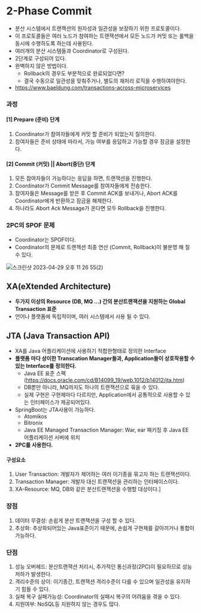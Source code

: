 # 2-Phase Commit
- 분산 시스템에서 트랜잭션의 원자성과 일관성을 보장하기 위한 프로토콜이다.
- 이 프로토콜들은 여러 노드가 참여하는 트랜잭션에서 모든 노드가 커밋 또는 롤백을 동시에 수행하도록 하는데 사용된다.
- 여러개의 분산 시스템들과 Coordinator로 구성된다.
- 2단계로 구성되어 있다.
- 완벽하지 않은 방법이다.
  - Rollback의 경우도 부분적으로 완료되었다면?
  - 결국 수동으로 일관성을 맞춰주거나, 별도의 재처리 로직을 수행하여야한다.
- https://www.baeldung.com/transactions-across-microservices
### 과정
#### [1] Prepare (준비) 단계
1. Coordinator가 참여자들에게 커밋 할 준비가 되었는지 질의한다.
2. 참여자들은 준비 상태에 따라서, 가능 여부를 응답하고 가능할 경우 잠금을 설정한다.

#### [2] Commit (커밋) || Abort(중단) 단계
1. 모든 참여자들이 가능하다는 응답을 하면, 트랜잭션을 진행한다.
2. Coordinator가 Commit Message를 참여자들에게 전송한다.
3. 참여자들은 Message를 받은 후 Commit ACK를 보내거나, Abort ACK를 Coordinator에게 반환하고 잠금을 해제한다.
4. 하나라도 Abort Ack Message가 온다면 모두 Rollback을 진행한다.


### 2PC의 SPOF 문제
- Coordinator는 SPOF이다.
- Coordinator의 문제로 트랜잭션 최종 연산 (Commit, Rollback)이 불분명 해 질 수 있다.


![스크린샷 2023-04-29 오후 11 26 55(2)](https://user-images.githubusercontent.com/57896918/235310588-daecaf23-86c0-49a5-8e25-7db3260e3699.png)

## XA(eXtended Architecture)
- **두가지 이상의 Resource (DB, MQ ...) 간의 분산트랜잭션을 지원하는 Global Transaction 표준**
- 언어나 플랫폼에 독립적이며, 여러 시스템에서 사용 될 수 있다.


## JTA (Java Transaction API)
- XA를 Java 어플리케이션에 사용하기 적합한형태로 정의한 Interface
- **플랫폼 마다 상이한 Transcation Manager들과, Application들이 상호작용할 수 있는 Interface를 정의한다.**
  - Java EE 표준 스펙 (https://docs.oracle.com/cd/B14099_19/web.1012/b14012/jta.htm)
  - DB뿐만 아니라, MQ까지도 하나의 트랜잭션으로 묶을 수 있다.
  - 실제 구현은 구현체마다 다르지만, Application에서 공통적으로 사용할 수 있는 인터페이스가 제공되어있다.
- SpringBoot는 JTA사용이 가능하다.
  - Atomikos
  - Bitronix
  - Java EE Managed Transaction Manager: War, ear 패키징 후 Java EE 어플리케이션 서버에 위치
- **2PC를 사용한다.**

#### 구성요소
1. User Transaction: 개발자가 제어하는 여러 이기종을 묶고자 하는 트랜잭션이다.
2. Transaction Manager: 개발자 대신 트랜잭션을 관리하는 인터페이스이다.
3. XA-Resource: MQ, DB와 같은 분산트랜잭션을 수행할 대상이다.]


### 장점
1. 데이터 무결성: 손쉽게 분산 트랜잭션을 구성 할 수 있다.
2. 추상화: 추상화되어있는 Java표준이기 때문에, 손쉽게 구현체를 갈아끼거나 통합이 가능하다.

### 단점
1. 성능 오버헤드: 분산트랜잭션 처리시, 추가적인 통신과정(2PC)이 필요하므로 성능저하가 발생한다.
2. 격리수준의 상이: 이기종간, 트랜잭션 격리수준이 다를 수 있으며 일관성을 유지하기 힘들 수 있다.
3. 실패 복구 실패가능성: Coordinator의 실패시 복구의 어려움을 겪을 수 있다.
4. 지원여부: NoSQL등 지원하지 않는 경우도 많다.